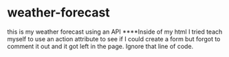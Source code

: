 # weather-forecast
this is my weather forecast using an API
****Inside of my html I tried teach myself to use an action attribute to see if I could create a form but forgot to comment it out  and it got left in the page. Ignore that line of code. 
